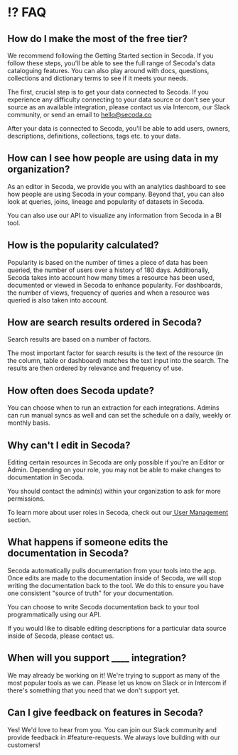 # ⁉ FAQ

## How do I make the most of the free tier?

We recommend following the Getting Started section in Secoda. If you follow these steps, you'll be able to see the full range of Secoda's data cataloguing features. You can also play around with docs, questions, collections and dictionary terms to see if it meets your needs.&#x20;

The first, crucial step is to get your data connected to Secoda. If you experience any difficulty connecting to your data source or don't see your source as an available integration, please contact us via Intercom, our Slack community, or send an email to hello@secoda.co

After your data is connected to Secoda, you'll be able to add users, owners, descriptions, definitions, collections, tags etc. to your data.&#x20;

## How can I see how people are using data in my organization?

As an editor in Secoda, we provide you with an analytics dashboard to see how people are using Secoda in your company. Beyond that, you can also look at queries, joins, lineage and popularity of datasets in Secoda.&#x20;

You can also use our API to visualize any information from Secoda in a BI tool.

## How is the popularity calculated?

Popularity is based on the number of times a piece of data has been queried, the number of users over a history of 180 days. Additionally, Secoda takes into account how many times a resource has been used, documented or viewed in Secoda to enhance popularity. For dashboards, the number of views, frequency of queries and when a resource was queried is also taken into account.&#x20;

## How are search results ordered in Secoda?

Search results are based on a number of factors.&#x20;

The most important factor for search results is the text of the resource (in the column, table or dashboard) matches the text input into the search. The results are then ordered by relevance and frequency of use.&#x20;

## How often does Secoda update?

You can choose when to run an extraction for each integrations. Admins can run manual syncs as well and can set the schedule on a daily, weekly or monthly basis.&#x20;

## Why can't I edit in Secoda?

Editing certain resources in Secoda are only possible if you're an Editor or Admin. Depending on your role, you may not be able to make changes to documentation in Secoda.&#x20;

You should contact the admin(s) within your organization to ask for more permissions.

To learn more about user roles in Secoda, check out our[ User Management ](user-management/)section.&#x20;

## What happens if someone edits the documentation in Secoda?

Secoda automatically pulls documentation from your tools into the app. Once edits are made to the documentation inside of Secoda, we will stop writing the documentation back to the tool. We do this to ensure you have one consistent "source of truth" for your documentation.

You can choose to write Secoda documentation back to your tool programmatically using our API.

If you would like to disable editing descriptions for a particular data source inside of Secoda, please contact us.

## When will you support \_\_\_\_ integration?

We may already be working on it! We're trying to support as many of the most popular tools as we can. Please let us know on Slack or in Intercom if there's something that you need that we don't support yet.&#x20;

## Can I give feedback on features in Secoda?

Yes! We'd love to hear from you. You can join our Slack community and provide feedback in #feature-requests. We always love building with our customers!

